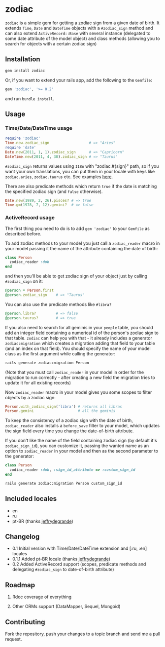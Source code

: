 # zodiac
`zodiac` is a simple gem for getting a zodiac sign from a given date of birth. It extends `Time`, `Date` and `DateTime` objects with a `#zodiac_sign` method and can also extend `ActiveRecord::Base` with several instance (delegated to some date attribute of the model object) and class methods (allowing you to search for objects with a certain zodiac sign)

## Installation

``` bash
gem install zodiac
```

Or, if you want to extend your rails app, add the following to the `Gemfile`:

``` ruby
gem 'zodiac', '>= 0.2'
```

and run `bundle install`.

## Usage

### Time/Date/DateTime usage

``` ruby
require 'zodiac'
Time.now.zodiac_sign                  # => "Aries"
require 'date'
Date.new(2011, 1, 1).zodiac_sign      # => "Capricorn"
DateTime.new(2011, 4, 30).zodiac_sign # => "Taurus"
```

`#zodiac_sign` returns values using `I18n` with "zodiac.#{sign}" path, so if you want your own translations, you can put them in your locale with keys like `zodiac.aries`, `zodiac.taurus` etc. See examples [here](http://github.com/7even/zodiac/blob/master/lib/locales/en.yml).

There are also predicate methods which return `true` if the date is matching the specified zodiac sign (and `false` otherwise).

``` ruby
Date.new(1989, 2, 26).pisces? # => true
Time.gm(1978, 7, 12).gemini?  # => false
```

### ActiveRecord usage

The first thing you need to do is to add `gem 'zodiac'` to your `Gemfile` as described before.

To add zodiac methods to your model you just call a `zodiac_reader` macro in your model passing it the name of the attribute containing the date of birth:

``` ruby
class Person
  zodiac_reader :dob
end
```

and then you'll be able to get zodiac sign of your object just by calling `#zodiac_sign` on it:

``` ruby
@person = Person.first
@person.zodiac_sign    # => "Taurus"
```

You can also use the predicate methods like `#libra?`

``` ruby
@person.libra?         # => false
@person.taurus?        # => true
```

If you also need to search for all geminis in your `people` table, you should add an integer field containing a numerical id of the person's zodiac sign to that table. `zodiac` can help you with that - it already includes a generator `zodiac:migration` which creates a migration adding that field to your table (and an index on that field). You should specify the name of your model class as the first argument while calling the generator:

``` bash
rails generate zodiac:migration Person
```

(Note that you must call `zodiac_reader` in your model in order for the migration to run correctly - after creating a new field the migration tries to update it for all existing records)

Now `zodiac_reader` macro in your model gives you some scopes to filter objects by a zodiac sign:

``` ruby
Person.with_zodiac_sign('libra') # returns all libras
Person.gemini                    # all the geminis
```

To keep the consistency of a zodiac sign with the date of birth, `zodiac_reader` also installs a `before_save` filter to your model, which updates the sign field every time you change the date-of-birth attribute.

If you don't like the name of the field containing zodiac sign (by default it's `zodiac_sign_id`), you can customize it, passing the wanted name as an option to `zodiac_reader` in your model and then as the second parameter to the generator:

``` ruby
class Person
  zodiac_reader :dob, :sign_id_attribute => :custom_sign_id
end
```

``` bash
rails generate zodiac:migration Person custom_sign_id
```

## Included locales

* en
* ru
* pt-BR (thanks [jeffrydegrande](https://github.com/jeffrydegrande))

## Changelog

* 0.1 Initial version with Time/Date/DateTime extension and [:ru, :en] locales
* 0.1.1 Added pt-BR locale (thanks [jeffrydegrande](https://github.com/jeffrydegrande))
* 0.2 Added ActiveRecord support (scopes, predicate methods and delegating `#zodiac_sign` to date-of-birth attribute)

## Roadmap

1. Rdoc coverage of everything

2. Other ORMs support (DataMapper, Sequel, Mongoid)

## Contributing

Fork the repository, push your changes to a topic branch and send me a pull request.
